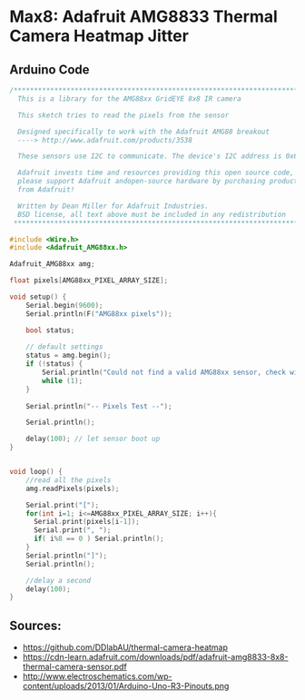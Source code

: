 # Max8: Adafruit AMG8833 Thermal Camera Heatmap Jitter



## Arduino Code

``` c
/***************************************************************************
  This is a library for the AMG88xx GridEYE 8x8 IR camera

  This sketch tries to read the pixels from the sensor

  Designed specifically to work with the Adafruit AMG88 breakout
  ----> http://www.adafruit.com/products/3538

  These sensors use I2C to communicate. The device's I2C address is 0x69

  Adafruit invests time and resources providing this open source code,
  please support Adafruit andopen-source hardware by purchasing products
  from Adafruit!

  Written by Dean Miller for Adafruit Industries.
  BSD license, all text above must be included in any redistribution
 ***************************************************************************/

#include <Wire.h>
#include <Adafruit_AMG88xx.h>

Adafruit_AMG88xx amg;

float pixels[AMG88xx_PIXEL_ARRAY_SIZE];

void setup() {
    Serial.begin(9600);
    Serial.println(F("AMG88xx pixels"));

    bool status;
    
    // default settings
    status = amg.begin();
    if (!status) {
        Serial.println("Could not find a valid AMG88xx sensor, check wiring!");
        while (1);
    }
    
    Serial.println("-- Pixels Test --");

    Serial.println();

    delay(100); // let sensor boot up
}


void loop() { 
    //read all the pixels
    amg.readPixels(pixels);

    Serial.print("[");
    for(int i=1; i<=AMG88xx_PIXEL_ARRAY_SIZE; i++){
      Serial.print(pixels[i-1]);
      Serial.print(", ");
      if( i%8 == 0 ) Serial.println();
    }
    Serial.println("]");
    Serial.println();

    //delay a second
    delay(100);
}
```


## Sources:
- https://github.com/DDlabAU/thermal-camera-heatmap
- https://cdn-learn.adafruit.com/downloads/pdf/adafruit-amg8833-8x8-thermal-camera-sensor.pdf
- http://www.electroschematics.com/wp-content/uploads/2013/01/Arduino-Uno-R3-Pinouts.png
